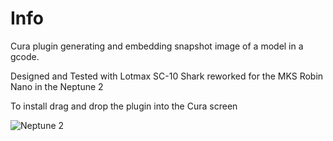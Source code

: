 # Info
Cura plugin generating and embedding snapshot image of a model in a gcode.

Designed and Tested with Lotmax SC-10 Shark reworked for the MKS Robin Nano in the Neptune 2

To install drag and drop the plugin into the Cura screen

![Neptune 2](https://user-images.githubusercontent.com/4400902/152911304-e2a56c85-5b9f-4e5a-bd7c-dd6bb8ee67e4.jpg)
